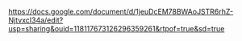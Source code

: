 https://docs.google.com/document/d/1jeuDcEM78BWAoJSTR6rhZ-NjtvxcI34a/edit?usp=sharing&ouid=118117673126296359261&rtpof=true&sd=true
